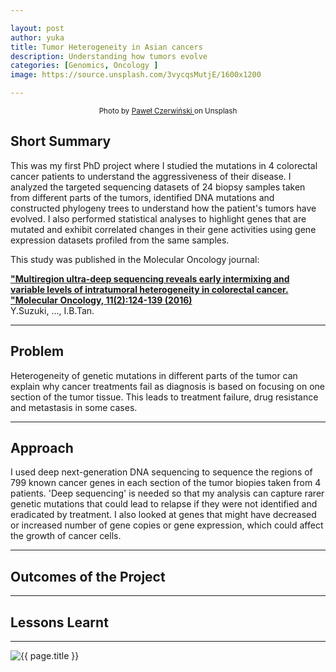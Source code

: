 ```yaml
---

layout: post
author: yuka
title: Tumor Heterogeneity in Asian cancers
description: Understanding how tumors evolve
categories: [Genomics, Oncology ]
image: https://source.unsplash.com/3vycqsMutjE/1600x1200 

---
```

<div align="center"><small>Photo by  <a href = "https://unsplash.com/photos/hNrd99q5peI">Paweł Czerwiński </a> on Unsplash</small></div>

## Short Summary
This was my first PhD project where I studied the mutations in 4 colorectal cancer patients to understand the aggressiveness of their disease. I analyzed the targeted sequencing datasets of 24 biopsy samples taken from different parts of the tumors, identified DNA mutations and constructed phylogeny trees to understand how the patient's tumors have evolved. I also performed statistical analyses to highlight genes that are mutated and exhibit correlated changes in their gene activities using gene expression datasets profiled from the same samples.

This study was published in the Molecular Oncology journal:

<p><b><a href="https://febs.onlinelibrary.wiley.com/doi/full/10.1002/1878-0261.12012">"Multiregion ultra‐deep sequencing reveals early intermixing and variable levels of intratumoral heterogeneity in colorectal cancer. "Molecular Oncology, 11(2):124-139 (2016)</a></b><br />
Y.Suzuki, ..., I.B.Tan.</p>

---
## Problem
Heterogeneity of genetic mutations in different parts of the tumor can explain why cancer treatments fail as diagnosis is based on focusing on one section of the tumor tissue.  This leads to treatment failure, drug resistance and metastasis in some cases. 

---
## Approach
I used deep next-generation DNA sequencing to sequence the regions of 799 known cancer genes in each section of the tumor biopies taken from 4 patients. 'Deep sequencing' is needed so that my analysis can capture rarer genetic mutations that could lead to relapse if they were not identified and eradicated by treatment. I also looked at genes that might have decreased or increased number of gene copies or gene expression, which could affect the growth of cancer cells.


---
## Outcomes of the Project

---
## Lessons Learnt


---

<div class="col-md-4">
  <img class="featured-image img-fluid" src="{{ site.baseurl }}/assets/images/ith-pt1.001.png" alt="{{ page.title }}">
</div>
</div>
